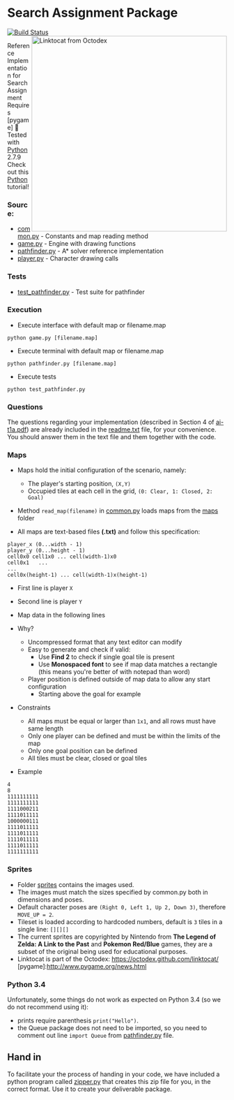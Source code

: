 # Search Assignment Package
<a href="https://travis-ci.org/pucrs-ai-cs/search" target="_blank">
<img src="https://travis-ci.org/pucrs-ai-cs/search.svg"  title="Build Status" border="0"/>
</a>

<a href="https://octodex.github.com/linktocat/" target="_blank">
<img src="https://octodex.github.com/images/linktocat.jpg" align="right" width="448px" title="Linktocat from Octodex" border="0"/>
</a>

Reference Implementation for Search Assignment  
Requires [pygame] :snake:  
Tested with [Python](https://www.python.org/) 2.7.9  
Check out this [Python](http://learnpython.org/) tutorial!


### Source:
- [common.py](common.py)           - Constants and map reading method
- [game.py](game.py)               - Engine with drawing functions
- [pathfinder.py](pathfinder.py)   - A* solver reference implementation
- [player.py](player.py)           - Character drawing calls

### Tests
- [test_pathfinder.py](test_pathfinder.py)    - Test suite for pathfinder

### Execution
- Execute interface with default map or filename.map
```
python game.py [filename.map]
```
- Execute terminal with default map or filename.map
```
python pathfinder.py [filename.map]
```
- Execute tests
```
python test_pathfinder.py
```

### Questions

The questions regarding your implementation (described in Section 4 of [ai-t1a.pdf](ai-t1a.pdf)) are already included in the [readme.txt](readme.txt) file, for your convenience. You should answer them in the text file and them together with the code.


### Maps
- Maps hold the initial configuration of the scenario, namely:
  - The player's starting position, ```(X,Y)```
  - Occupied tiles at each cell in the grid, ```(0: Clear, 1: Closed, 2: Goal)```
- Method ```read_map(filename)``` in [common.py](common.py) loads maps from the [maps](maps) folder

- All maps are text-based files **(.txt)** and follow this specification:
```
player_x (0...width - 1)
player_y (0...height - 1)
cell0x0 cell1x0 ... cell(width-1)x0
cell0x1   ...
...
cell0x(height-1) ... cell(width-1)x(height-1)
```  

  - First line is player ```X```
  - Second line is player ```Y```
  - Map data in the following lines

- Why?
    - Uncompressed format that any text editor can modify
    - Easy to generate and check if valid:
        - Use **Find 2** to check if single goal tile is present
        - Use **Monospaced font** to see if map data matches a rectangle (this means you're better of with notepad than word)
    - Player position is defined outside of map data to allow any start configuration
        - Starting above the goal for example
- Constraints
    - All maps must be equal or larger than ```1x1```, and all rows must have same length
    - Only one player can be defined and must be within the limits of the map
    - Only one goal position can be defined
    - All tiles must be clear, closed or goal tiles
- Example
```
4
8
1111111111
1111111111
1111000211
1111011111
1000000111
1111011111
1111011111
1111011111
1111011111
1111111111
```

### Sprites
- Folder [sprites](sprites) contains the images used.  
- The images must match the sizes specified by common.py both in dimensions and poses.  
- Default character poses are ```(Right 0, Left 1, Up 2, Down 3)```, therefore ```MOVE_UP = 2```.  
- Tileset is loaded according to hardcoded numbers, default is ```3``` tiles in a single line: ```[][][]```
- The current sprites are copyrighted by Nintendo from **The Legend of Zelda: A Link to the Past** and **Pokemon Red/Blue** games, they are a subset of the original being used for educational purposes.
- Linktocat is part of the Octodex: https://octodex.github.com/linktocat/
[pygame]:http://www.pygame.org/news.html

### Python 3.4

Unfortunately, some things do not work as expected on Python 3.4 (so we do not recommend using it):

- prints require parenthesis ```print("Hello")```.
- the Queue package does not need to be imported, so you need to comment out line ```import Queue``` from [pathfinder.py](pathfinder.py) file.

## Hand in
To facilitate your the process of handing in your code, we have included a python program called [zipper.py](zipper.py) that creates this zip file for you, in the correct format. Use it to create your deliverable package.
